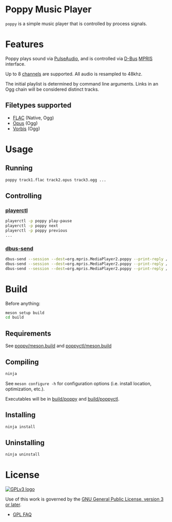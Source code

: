 
# Poppy Music Player

`poppy` is a simple music player that is controlled by process signals.

# Features

Poppy plays sound via [PulseAudio],
and is controlled via [D-Bus] [MPRIS] interface.

Up to 8 [channels][vorbis-channel-map] are supported.
All audio is resampled to 48khz.

The initial playlist is determined by command line arguments.
Links in an Ogg chain will be considered distinct tracks.

## Filetypes supported

 - [FLAC] (Native, Ogg)
 - [Opus] (Ogg)
 - [Vorbis] (Ogg)

# Usage

## Running

```sh
poppy track1.flac track2.opus track3.ogg ...
```

## Controlling

### [playerctl]

```sh
playerctl -p poppy play-pause
playerctl -p poppy next
playerctl -p poppy previous
...
```

### [dbus-send]

```sh
dbus-send --session --dest=org.mpris.MediaPlayer2.poppy --print-reply /org/mpris/MediaPlayer2 org.mpris.MediaPlayer2.Player.PlayPause
dbus-send --session --dest=org.mpris.MediaPlayer2.poppy --print-reply /org/mpris/MediaPlayer2 org.mpris.MediaPlayer2.Player.Next
dbus-send --session --dest=org.mpris.MediaPlayer2.poppy --print-reply /org/mpris/MediaPlayer2 org.mpris.MediaPlayer2.Player.Previous
```

# Build

Before anything:

```sh
meson setup build
cd build
```

## Requirements

See [poppy/meson.build](poppy/meson.build)
and [poppyctl/meson.build](poppyctl/meson.build)

## Compiling

```sh
ninja
```

See `meson configure -h` for configuration options
(i.e. install location, optimization, etc.).

Executables will be in [build/poppy](build/poppy)
and [build/poppyctl](build/poppyctl).

## Installing

```sh
ninja install
```

## Uninstalling

```sh
ninja uninstall
```

# License

[![GPLv3 logo]][GPLv3]

Use of this work is governed by the [GNU General Public License, version 3 or later][license].

- [GPL FAQ]



[PulseAudio]: https://www.freedesktop.org/wiki/Software/PulseAudio/ (PulseAudio)
[D-Bus]: https://www.freedesktop.org/wiki/Software/dbus/ (D-Bus)
[MPRIS]: https://specifications.freedesktop.org/mpris-spec/latest/ (MPRIS Spec)

[vorbis-channel-map]: https://xiph.org/vorbis/doc/Vorbis_I_spec.html#x1-810004.3.9 (Vorbis Channel Map)

[FLAC]: https://xiph.org/flac/ (Free Lossless Audio Codec)
[Opus]: https://www.opus-codec.org/ (Opus)
[Vorbis]: https://xiph.org/vorbis/ (Vorbis)

[playerctl]: https://github.com/altdesktop/playerctl (playerctl)
[dbus-send]: https://dbus.freedesktop.org/doc/dbus-send.1.html (dbus-send)

[GPLv3 logo]: https://www.gnu.org/graphics/gplv3-with-text-136x68.png
[GPLv3]: https://www.gnu.org/licenses/gpl-3.0.html
[license]: GPL-3.0.txt
[GPL FAQ]: https://www.gnu.org/licenses/gpl-faq.html
